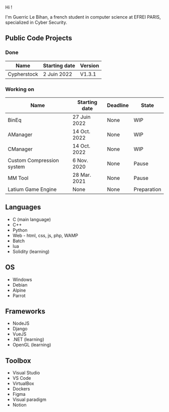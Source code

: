 Hi !

I'm Guerric Le Bihan, a french student in computer science at EFREI PARIS, specialized in Cyber Security.

## Public Code Projects

### Done
| Name                      | Starting date | Version |
| ------------------------- | ------------- | ------- |
| Cypherstock               | 2  Juin 2022  | V1.3.1  |

### Working on
| Name                      | Starting date | Deadline     | State          |
| ------------------------- | ------------- | ------------ | -------------- |
| BinEq                     | 27 Juin 2022  | None         | WIP            |
| AManager                  | 14 Oct. 2022  | None         | WIP            |
| CManager                  | 14 Oct. 2022  | None         | WIP            |
| Custom Compression system | 6  Nov. 2020  | None         | Pause          |
| MM Tool                   | 28 Mar. 2021  | None         | Pause          |
| Latium Game Engine        | None          | None         | Preparation    |

## Languages

- C (main language)
- C++
- Python
- Web - html, css, js, php, WAMP
- Batch
- lua
- Solidity (learning)

## OS

- Windows
- Debian
- Alpine
- Parrot

## Frameworks

- NodeJS
- Django
- VueJS
- .NET (learning)
- OpenGL (learning)

## Toolbox

- Visual Studio
- VS Code
- VirtualBox
- Dockers
- Figma
- Visual paradigm
- Notion
